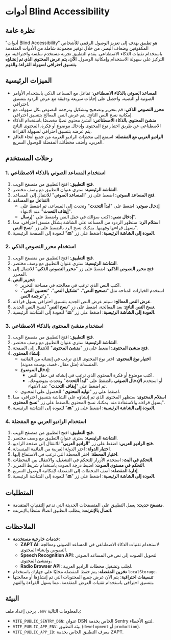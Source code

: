 # أدوات Blind Accessibility

## نظرة عامة

"أدوات Blind Accessibility" هو تطبيق يهدف إلى تعزيز الوصول الرقمي للأشخاص المكفوفين وضعاف البصر، من خلال توفير مجموعة شاملة من الأدوات المتقدمة باستخدام تقنيات الذكاء الاصطناعي. يقدم التطبيق تجربة مستخدم سلسة واحترافية، مع التركيز على سهولة الاستخدام وإمكانية الوصول. **الآن، يتم عرض المحتوى الذي تم إنشاؤه بتنسيق احترافي لسهولة القراءة والفهم.**

## الميزات الرئيسية

- **المساعد الصوتي بالذكاء الاصطناعي**: تفاعل مع المساعد الذكي باستخدام الأوامر الصوتية أو النصية، واحصل على إجابات سريعة ودقيقة مع عرض الردود بتنسيق احترافي.
- **محرر النصوص الذكي**: قم بتحرير وتصحيح وتشكيل وترجمة النصوص بكل سهولة، مع إمكانية نسخ النص الناتج. يتم عرض النص المعالج بتنسيق احترافي.
- **منشئ المحتوى بالذكاء الاصطناعي**: أنشئ محتوى نصيًا مخصصًا باستخدام الذكاء الاصطناعي عن طريق اختيار نوع المحتوى وإدخال موضوع أو فكرة. المحتوى الناتج يتم عرضه بتنسيق احترافي لسهولة القراءة.
- **الراديو العربي مع المفضلة**: استمع إلى محطات الراديو العربية من جميع أنحاء العالم العربي، وأضف محطاتك المفضلة للوصول السريع.

## رحلات المستخدم

### 1. استخدام المساعد الصوتي بالذكاء الاصطناعي

1. **فتح التطبيق**: افتح التطبيق من متصفح الويب.
2. **الشاشة الرئيسية**: سترى عنوان التطبيق مع وصف مختصر.
3. **فتح المساعد الصوتي**: اضغط على زر "**المساعد الصوتي**" للانتقال إلى المساعد.
4. **التفاعل مع المساعد**:
   - **إدخال صوتي**: اضغط على "**ابدأ التحدث**" وتحدث إلى المساعد، ثم اضغط على "**إيقاف التحدث**" عند الانتهاء.
   - **إدخال نصي**: اكتب سؤالك في حقل النص واضغط على "**إرسال**".
5. **استلام الرد**: ستظهر الردود من المساعد على الشاشة بشكل منسق احترافي، مما يسهل قراءتها وفهمها. يمكنك نسخ الرد بالضغط على زر "**نسخ النص**".
6. **العودة إلى الشاشة الرئيسية**: اضغط على زر "**🔙**" للعودة إلى الصفحة الرئيسية.

### 2. استخدام محرر النصوص الذكي

1. **فتح التطبيق**: افتح التطبيق من متصفح الويب.
2. **الشاشة الرئيسية**: سترى عنوان التطبيق مع وصف مختصر.
3. **فتح محرر النصوص الذكي**: اضغط على زر "**محرر النصوص الذكي**" للانتقال إلى المحرر.
4. **تحرير النص**:
   - اكتب النص الذي ترغب في معالجته في مساحة التحرير.
   - استخدم الخيارات المتاحة مثل "**تصحيح النص**"، "**تشكيل النص**"، "**تحسين النص**"، و"**ترجمة النص**".
5. **عرض النص المعالج**: سيتم عرض النص الجديد بتنسيق احترافي يسهل قراءته.
6. **نسخ النص الناتج**: بعد المعالجة، اضغط على زر "**نسخ النص**" لنسخ النص الجديد.
7. **العودة إلى الشاشة الرئيسية**: اضغط على زر "**🔙**" للعودة إلى الشاشة الرئيسية.

### 3. استخدام منشئ المحتوى بالذكاء الاصطناعي

1. **فتح التطبيق**: افتح التطبيق من متصفح الويب.
2. **الشاشة الرئيسية**: سترى عنوان التطبيق مع وصف مختصر.
3. **فتح منشئ المحتوى**: اضغط على زر "**منشئ المحتوى**" للانتقال إلى الصفحة.
4. **إنشاء المحتوى**:
   - **اختيار نوع المحتوى**: اختر نوع المحتوى الذي ترغب في إنشائه من القائمة المنسدلة (مثل مقال، قصة، بوست مدونة).
   - **إدخال الموضوع**:
     - اكتب موضوع أو فكرة المحتوى الذي ترغب في إنشائه في حقل النص.
     - أو استخدم **الإدخال الصوتي** بالضغط على "**ابدأ التحدث**" وتحدث بموضوعك، ثم اضغط على "**إيقاف التحدث**" عند الانتهاء.
   - اضغط على زر "**توليد المحتوى**" للحصول على المحتوى.
5. **استلام المحتوى**: ستظهر المحتوى الذي تم إنشاؤه على الشاشة بتنسيق احترافي، مما يسهل قراءته والاستفادة منه. يمكنك نسخ المحتوى بالضغط على زر "**نسخ المحتوى**".
6. **العودة إلى الشاشة الرئيسية**: اضغط على زر "**🔙**" للعودة إلى الشاشة الرئيسية.

### 4. استخدام الراديو العربي مع المفضلة

1. **فتح التطبيق**: افتح التطبيق من متصفح الويب.
2. **الشاشة الرئيسية**: سترى عنوان التطبيق مع وصف مختصر.
3. **فتح الراديو العربي**: اضغط على زر "**الراديو العربي**" للانتقال إلى صفحة الراديو.
4. **اختيار الدولة**: اختر الدولة العربية من القائمة المنسدلة.
5. **اختيار المحطة**: اختر المحطة التي ترغب في الاستماع إليها.
6. **التحكم في البث**: استخدم الأزرار للتحكم في التشغيل، والانتقال بين المحطات.
7. **التحكم في مستوى الصوت**: اضبط درجة الصوت باستخدام شريط التمرير.
8. **إدارة المفضلة**: أضف المحطات إلى المفضلة لإمكانية الوصول السريع.
9. **العودة إلى الشاشة الرئيسية**: اضغط على زر "**🔙**" للعودة إلى الشاشة الرئيسية.

## المتطلبات

- **متصفح حديث**: يعمل التطبيق على المتصفحات الحديثة التي تدعم التقنيات المتقدمة.
- **اتصال بالإنترنت**: يتطلب التطبيق اتصالًا نشطًا بالإنترنت.

## الملاحظات

- **خدمات خارجية مستخدمة**:
  - **ZAPT AI**: لاستخدام تقنيات الذكاء الاصطناعي في المساعد الصوتي ومعالجة النصوص وإنشاء المحتوى.
  - **Speech Recognition API**: لتحويل الصوت إلى نص في المساعد الصوتي ومنشئ المحتوى.
  - **Radio Browser API**: لجلب وتشغيل محطات الراديو العربية.
- **تخزين المفضلة**: يتم حفظ المفضلة محليًا على جهازك باستخدام `localStorage`.
- **تنسيقات احترافية**: يتم الآن عرض جميع المحتويات التي تم إنشاؤها أو معالجتها بتنسيق احترافي باستخدام تقنيات العرض المتقدمة، مما يسهل القراءة والفهم.

## البيئة

يرجى إعداد ملف `.env` بالمعلومات التالية:

- `VITE_PUBLIC_SENTRY_DSN`: عنوان DSN الخاص بخدمة Sentry لتتبع الأخطاء.
- `VITE_PUBLIC_APP_ENV`: بيئة التطبيق (`development` أو `production`).
- `VITE_PUBLIC_APP_ID`: معرف التطبيق الخاص بخدمة ZAPT.